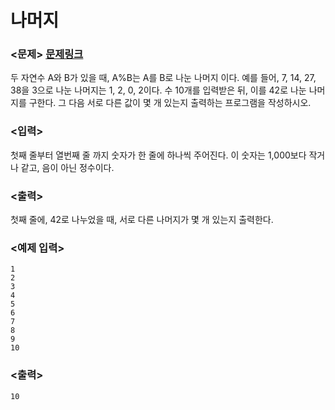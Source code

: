 # 나머지

### <문제> [문제링크](https://www.acmicpc.net/problem/3052)
 두 자연수 A와 B가 있을 때, A%B는 A를 B로 나눈 나머지 이다. 
예를 들어, 7, 14, 27, 38을 3으로 나눈 나머지는 1, 2, 0, 2이다. 
수 10개를 입력받은 뒤, 이를 42로 나눈 나머지를 구한다.
그 다음 서로 다른 값이 몇 개 있는지 출력하는 프로그램을 작성하시오.

### <입력>
첫째 줄부터 열번째 줄 까지 숫자가 한 줄에 하나씩 주어진다. 이 숫자는 1,000보다 작거나 같고, 음이 아닌 정수이다.

### <출력>
첫째 줄에, 42로 나누었을 때, 서로 다른 나머지가 몇 개 있는지 출력한다.

### <예제 입력>      
```
1
2
3
4
5
6
7
8
9
10
```
### <출력>
```
10
```
